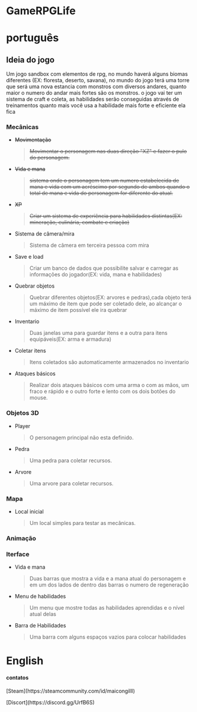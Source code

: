 # GameRPGLife

<h1>português</h1>

<h2>Ideia do jogo</h2>
<p>Um jogo sandbox com elementos de rpg, no mundo haverá alguns biomas diferentes (EX: floresta, deserto, savana), no mundo do jogo terá uma torre que será uma nova estancia com monstros com diversos andares, quanto maior o numero do andar mais fortes são os monstros. o jogo vai ter um sistema de craft e coleta, as habilidades serão conseguidas através de treinamentos quanto mais você usa a habilidade mais forte e eficiente ela fica</p>

<h3>Mecânicas</h3>
<ul>
  <strike><li>Movimentação</li>
  <blockquote>Movimentar o personagem nas duas direção "XZ" e fazer o pulo do personagem.</blockquote></strike>
  <strike><li>Vida e mana</li>
  <blockquote>sistema onde o personagem tem um numero estabelecida de mana e vida com um acréscimo por segundo de ambos quando o total de mana e vida do personagem for diferente do atual.</blockquote></strike>
  <strike><li>XP</li>
  <blockquote>Criar um sistema de experiência para habilidades distintas(EX: mineração, culinária, combate e criação)</blockquote></strike>
  <li>Sistema de câmera/mira</li>
  <blockquote>Sistema de câmera em terceira pessoa com mira</blockquote>
  <li>Save e load</li>
  <blockquote>Criar um banco de dados que possibilite salvar e carregar as informações do jogador(EX: vida, mana e habilidades)</blockquote>
  <li>Quebrar objetos</li>
  <blockquote>Quebrar diferentes objetos(EX: arvores e pedras),cada objeto terá um máximo de item que pode ser coletado dele, ao alcançar o máximo de item possível ele ira      quebrar</blockquote>
  <li>Inventario</li>
  <blockquote>Duas janelas uma para guardar itens e a outra para itens equipáveis(EX: arma e armadura)</blockquote>
  <li>Coletar itens</li>
  <blockquote>Itens coletados são automaticamente armazenados no inventario</blockquote>
  <li>Ataques básicos</li>
  <blockquote>Realizar dois ataques básicos com uma arma o com as mãos, um fraco e rápido e o outro forte e lento com os dois botões do mouse.</blockquote>
  
</ul>
<h3>Objetos 3D</h3>
<ul>
  <li>Player</li>
  <blockquote>O personagem principal não esta definido.</blockquote>
  <li>Pedra</li>
  <blockquote>Uma pedra para coletar recursos.</blockquote>
  <li>Arvore</li>
  <blockquote>Uma arvore para coletar recursos.</blockquote>
</ul>
<h3>Mapa</h3>
<ul>
  <li>Local inicial</li>
  <blockquote>Um local simples para testar as mecânicas.</blockquote>
</ul>
<h3>Animação</h3>
<h3>Iterface</h3>
<ul>
  <li>Vida e mana</li>
  <blockquote>Duas barras que mostra a vida e a mana atual do personagem e em um dos lados de dentro das barras o numero de regeneração</blockquote>
  <li>Menu de habilidades</li>
  <blockquote>Um menu que mostre todas as habilidades aprendidas e o nível atual delas</blockquote>
  <li>Barra de Habilidades</li>
  <blockquote>Uma barra com alguns espaços vazios para colocar habilidades</blockquote>
</ul>
<h1>English</h1>


<h4>contatos</h4>
<p>[Steam](https://steamcommunity.com/id/maicongilll)</p>
<p>[Discort](https://discord.gg/UrfB6S)</p>
